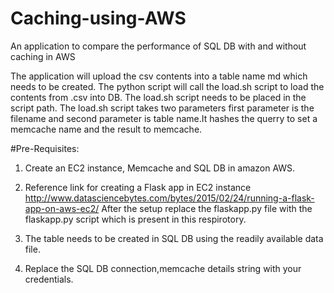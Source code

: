 # Caching-using-AWS
An application to compare the performance of SQL DB with and without caching in AWS


The application will upload the csv contents into a table name md which needs to be created. The python script will call the load.sh script to load the contents from .csv into DB. The load.sh script needs to be placed in the script path. The load.sh script takes two parameters first parameter is the filename and second parameter is table name.It hashes the querry to set a memcache name and the result to memcache.

#Pre-Requisites:

1) Create an EC2 instance, Memcache and SQL DB in amazon AWS.

2) Reference link for creating a Flask app in EC2 instance http://www.datasciencebytes.com/bytes/2015/02/24/running-a-flask-app-on-aws-ec2/ After the setup replace the flaskapp.py file with the flaskapp.py script which is present in this respirotory. 

3) The table needs to be created in SQL DB using the readily available data file. 

4) Replace the SQL DB connection,memcache details string with your credentials.
